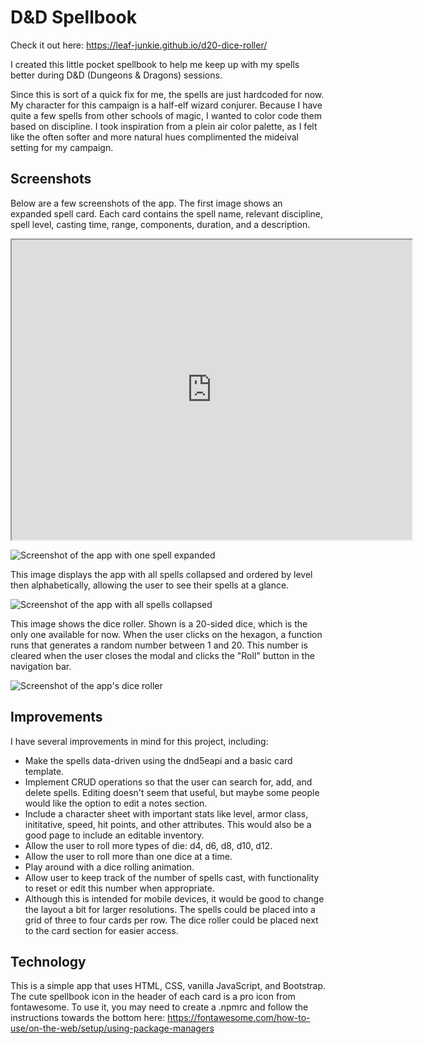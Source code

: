 # D&D Spellbook

Check it out here: https://leaf-junkie.github.io/d20-dice-roller/

I created this little pocket spellbook to help me keep up with my spells better during D&D (Dungeons & Dragons) sessions. 

Since this is sort of a quick fix for me, the spells are just hardcoded for now. My character for this campaign is a half-elf wizard conjurer. Because I have quite a few spells from other schools of magic, I wanted to color code them based on discipline. I took inspiration from a plein air color palette, as I felt like the often softer and more natural hues complimented the mideival setting for my campaign.

## Screenshots
Below are a few screenshots of the app. The first image shows an expanded spell card. Each card contains the spell name, relevant discipline, spell level, casting time, range, components, duration, and a description.

<iframe src="https://drive.google.com/file/d/1TpvPrnJAtXwuHuXwnMhESNWC5loM7Y31/preview" width="640" height="480"></iframe>

![Screenshot of the app with one spell expanded](assets/images/screenshots/spell-expanded.PNG)

This image displays the app with all spells collapsed and ordered by level then alphabetically, allowing the user to see their spells at a glance.

![Screenshot of the app with all spells collapsed](assets/images/screenshots/all-spells-collapsed.PNG)

This image shows the dice roller. Shown is a 20-sided dice, which is the only one available for now. When the user clicks on the hexagon, a function runs that generates a random number between 1 and 20. This number is cleared when the user closes the modal and clicks the "Roll" button in the navigation bar. 

![Screenshot of the app's dice roller](assets/images/screenshots/dice-roll-20.PNG)

## Improvements
I have several improvements in mind for this project, including: 
- Make the spells data-driven using the dnd5eapi and a basic card template.
- Implement CRUD operations so that the user can search for, add, and delete spells. Editing doesn't seem that useful, but maybe some people would like the option to edit a notes section.
- Include a character sheet with important stats like level, armor class, inititative, speed, hit points, and other attributes. This would also be a good page to include an editable inventory.
- Allow the user to roll more types of die: d4, d6, d8, d10, d12.
- Allow the user to roll more than one dice at a time.
- Play around with a dice rolling animation.
- Allow user to keep track of the number of spells cast, with functionality to reset or edit this number when appropriate. 
- Although this is intended for mobile devices, it would be good to change the layout a bit for larger resolutions. The spells could be placed into a grid of three to four cards per row. The dice roller could be placed next to the card section for easier access.

## Technology
This is a simple app that uses HTML, CSS, vanilla JavaScript, and Bootstrap. The cute spellbook icon in the header of each card is a pro icon from fontawesome. To use it, you may need to create a .npmrc and follow the instructions towards the bottom here: https://fontawesome.com/how-to-use/on-the-web/setup/using-package-managers
